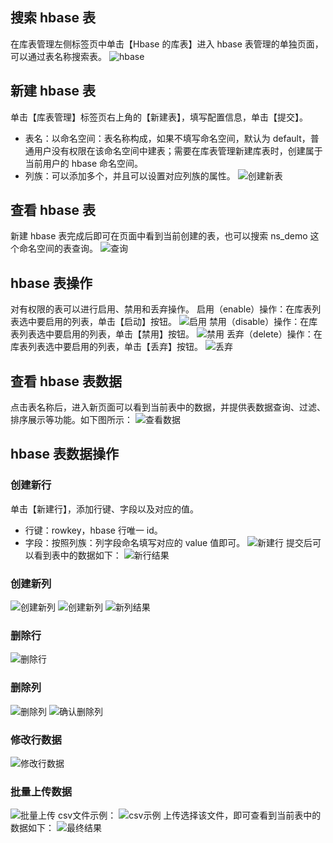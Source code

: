 ## 搜索 hbase 表
在库表管理左侧标签页中单击【Hbase 的库表】进入 hbase 表管理的单独页面，可以通过表名称搜索表。
![hbase](//mc.qcloudimg.com/static/img/e757c8a756dff984941a0f5a2d10e2bd/image.png)
## 新建 hbase 表
单击【库表管理】标签页右上角的【新建表】，填写配置信息，单击【提交】。
- 表名：以命名空间：表名称构成，如果不填写命名空间，默认为 default，普通用户没有权限在该命名空间中建表；需要在库表管理新建库表时，创建属于当前用户的 hbase 命名空间。
- 列族：可以添加多个，并且可以设置对应列族的属性。
![创建新表](//mc.qcloudimg.com/static/img/abef9e7e4ab3a7def1bdd187b9ac7580/image.png)
## 查看 hbase 表
新建 hbase 表完成后即可在页面中看到当前创建的表，也可以搜索 ns_demo 这个命名空间的表查询。
![查询](//mc.qcloudimg.com/static/img/6038e381a5544842597621b67dad7d8d/image.png)
## hbase 表操作
对有权限的表可以进行启用、禁用和丢弃操作。
启用（enable）操作：在库表列表选中要启用的列表，单击【启动】按钮。
![启用](//mc.qcloudimg.com/static/img/6549eaede7e37fac0e36f97791896243/image.png)
禁用（disable）操作：在库表列表选中要启用的列表，单击【禁用】按钮。
![禁用](//mc.qcloudimg.com/static/img/a1a80d58b22181121c04e7377e972478/image.png)
丢弃（delete）操作：在库表列表选中要启用的列表，单击【丢弃】按钮。
![丢弃](//mc.qcloudimg.com/static/img/eedfdd0d8d7615d88f54fb617b0c2e20/image.png)
## 查看 hbase 表数据
点击表名称后，进入新页面可以看到当前表中的数据，并提供表数据查询、过滤、排序展示等功能。如下图所示：
![查看数据](//mc.qcloudimg.com/static/img/5df12b315ace27c30241594b9b402ec5/image.png)
## hbase 表数据操作
### 创建新行
单击【新建行】，添加行键、字段以及对应的值。
- 行键：rowkey，hbase 行唯一 id。
- 字段：按照列族：列字段命名填写对应的 value 值即可。
![新建行](//mc.qcloudimg.com/static/img/bb21434ce0afa3e2757a809ca23d3fc2/image.png)
提交后可以看到表中的数据如下：
![新行结果](//mc.qcloudimg.com/static/img/20a3d18b0386a8be71dfb83e51c993d9/image.png)
### 创建新列
![创建新列](//mc.qcloudimg.com/static/img/9f6632e5f59e582f85b57e7b727d2789/image.png)
![创建新列](//mc.qcloudimg.com/static/img/21368cc4e70f14fd654ffae02c322cbf/image.png)
![新列结果](//mc.qcloudimg.com/static/img/21368cc4e70f14fd654ffae02c322cbf/image.png)
### 删除行
![删除行](//mc.qcloudimg.com/static/img/1c2097eddda134951444e4db62f11931/image.png)
### 删除列
![删除列](//mc.qcloudimg.com/static/img/a423a9bd2da7ff959bbdcaf6c103033b/image.png)
![确认删除列](//mc.qcloudimg.com/static/img/d40ef3f4830de8155a0e5185f9d983cb/image.png)
### 修改行数据
![修改行数据](//mc.qcloudimg.com/static/img/98b70d30bab84addadd31077f12bade2/image.png)
### 批量上传数据
![批量上传](//mc.qcloudimg.com/static/img/5e7953ab1bf53dbfa8479ce9db4b61e3/image.png)
csv文件示例：
![csv示例](//mc.qcloudimg.com/static/img/b7dc32a5947ffb5e4d40a1dfdbfacf8f/image.png)
上传选择该文件，即可查看到当前表中的数据如下：
![最终结果](//mc.qcloudimg.com/static/img/8a4bf547d0c2b8ae42d12d9018dafabe/image.png)